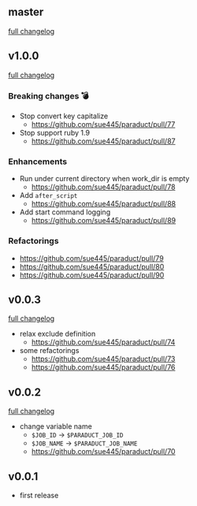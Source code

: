 ## master
[full changelog](http://github.com/sue445/paraduct/compare/v1.0.0...master)

## v1.0.0
[full changelog](http://github.com/sue445/paraduct/compare/v0.0.3...v1.0.0)

### Breaking changes :bomb:
* Stop convert key capitalize
  * https://github.com/sue445/paraduct/pull/77
* Stop support ruby 1.9
  * https://github.com/sue445/paraduct/pull/87

### Enhancements
* Run under current directory when work_dir is empty
  * https://github.com/sue445/paraduct/pull/78
* Add `after_script`
  * https://github.com/sue445/paraduct/pull/88
* Add start command logging
  * https://github.com/sue445/paraduct/pull/89

### Refactorings
* https://github.com/sue445/paraduct/pull/79
* https://github.com/sue445/paraduct/pull/80
* https://github.com/sue445/paraduct/pull/90

## v0.0.3
[full changelog](http://github.com/sue445/paraduct/compare/v0.0.2...v0.0.3)

* relax exclude definition
  * https://github.com/sue445/paraduct/pull/74
* some refactorings
  * https://github.com/sue445/paraduct/pull/73
  * https://github.com/sue445/paraduct/pull/76

## v0.0.2
[full changelog](http://github.com/sue445/paraduct/compare/v0.0.1...v0.0.2)

* change variable name
  * `$JOB_ID` -> `$PARADUCT_JOB_ID`
  * `$JOB_NAME` -> `$PARADUCT_JOB_NAME`
  * https://github.com/sue445/paraduct/pull/70

## v0.0.1
* first release
